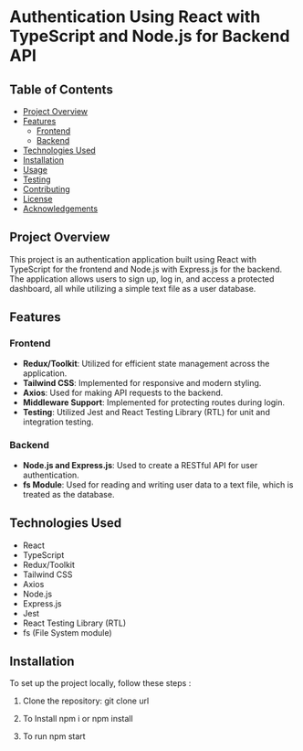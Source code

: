 # Authentication Using React with TypeScript and Node.js for Backend API

## Table of Contents
- [Project Overview](#project-overview)
- [Features](#features)
  - [Frontend](#frontend)
  - [Backend](#backend)
- [Technologies Used](#technologies-used)
- [Installation](#installation)
- [Usage](#usage)
- [Testing](#testing)
- [Contributing](#contributing)
- [License](#license)
- [Acknowledgements](#acknowledgements)

## Project Overview
This project is an authentication application built using React with TypeScript for the frontend and Node.js with Express.js for the backend. The application allows users to sign up, log in, and access a protected dashboard, all while utilizing a simple text file as a user database.

## Features

### Frontend
- **Redux/Toolkit**: Utilized for efficient state management across the application.
- **Tailwind CSS**: Implemented for responsive and modern styling.
- **Axios**: Used for making API requests to the backend.
- **Middleware Support**: Implemented for protecting routes during login.
- **Testing**: Utilized Jest and React Testing Library (RTL) for unit and integration testing.

### Backend
- **Node.js and Express.js**: Used to create a RESTful API for user authentication.
- **fs Module**: Used for reading and writing user data to a text file, which is treated as the database.

## Technologies Used
- React
- TypeScript
- Redux/Toolkit
- Tailwind CSS
- Axios
- Node.js
- Express.js
- Jest
- React Testing Library (RTL)
- fs (File System module)

## Installation

To set up the project locally, follow these steps :

1. Clone the repository:
   git clone url

2. To Install
   npm i or npm install

3. To run
   npm start